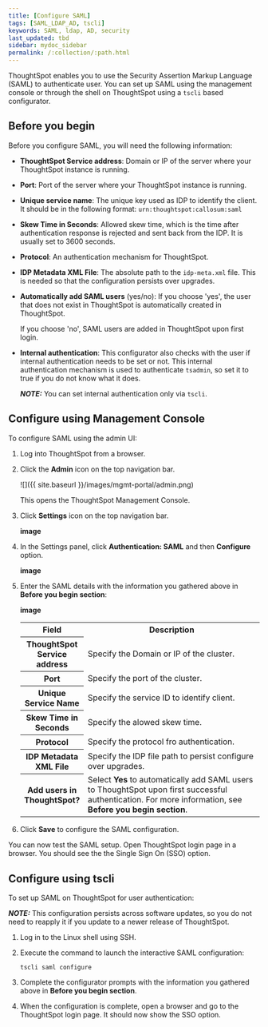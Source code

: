 ```yaml
---
title: [Configure SAML]
tags: [SAML_LDAP_AD, tscli]
keywords: SAML, ldap, AD, security
last_updated: tbd
sidebar: mydoc_sidebar
permalink: /:collection/:path.html
---
```


ThoughtSpot enables you to use the Security Assertion Markup Language (SAML) to authenticate user. You can set up SAML using the management console or through the shell on ThoughtSpot using a `tscli` based configurator.

## Before you begin

Before you configure SAML, you will need the following information:

- **ThoughtSpot Service address**: Domain or IP of the server where your ThoughtSpot instance is running.
- **Port**: Port of the server where your ThoughtSpot instance is running.
- **Unique service name**: The unique key used as IDP to identify the client. It should be in the following format: `urn:thoughtspot:callosum:saml`
- **Skew Time in Seconds**: Allowed skew time, which is the time after authentication response is rejected and sent back from the IDP. It is usually set to 3600 seconds.
- **Protocol**: An authentication mechanism for ThoughtSpot.
- **IDP Metadata XML File**: The absolute path to the `idp-meta.xml` file. This is needed so that the configuration persists over upgrades.
- **Automatically add SAML users** (yes/no): If you choose 'yes', the user that does not exist in ThoughtSpot is automatically created in ThoughtSpot.

  If you choose 'no', SAML users are added in ThoughtSpot upon first login.
- **Internal authentication**: This configurator also checks with the user if internal authentication needs to be set or not. This internal authentication mechanism is used to authenticate `tsadmin`, so set it to true if you do not know what it does.

  **_NOTE:_** You can set internal authentication only via `tscli`.

## Configure using Management Console
To configure SAML using the admin UI:

1. Log into ThoughtSpot from a browser.
2. Click the **Admin** icon on the top navigation bar.

   ![]({{ site.baseurl }}/images/mgmt-portal/admin.png)

   This opens the ThoughtSpot Management Console.
3. Click **Settings** icon on the top navigation bar.

   **image**

4. In the Settings panel, click **Authentication: SAML** and then  **Configure** option.

   **image**  


5. Enter the SAML details with the information you gathered above in **Before you begin section**:

   **image**

   <table>
   <colgroup>
   <col width="20%" />
   <col width="80%" />
   </colgroup>
   <tr>
   <th>Field</th>
   <th>Description</th>
   </tr>
   <tr>
   <th>ThoughtSpot Service address</th>
   <td>Specify the Domain or IP of the cluster.</td>
   </tr>
   <tr>
   <th>Port</th>
   <td>Specify the port of the cluster.</td>
   </tr>
   <tr>
   <th>Unique Service Name</th>
   <td>Specify the service ID to identify client.</td>
   </tr>
   <tr>
   <th>Skew Time in Seconds</th>
   <td>Specify the alowed skew time.</td>
   </tr>
   <tr>
   <th>Protocol</th>
   <td>Specify the protocol fro authentication.</td>
   </tr>
   <tr>
   <th>IDP Metadata XML File</th>
   <td>Specify the IDP file path to persist configure over upgrades.</td>
   </tr>
   <tr>
   <th>Add users in ThoughtSpot?</th>
   <td>Select <b>Yes</b> to automatically add SAML users to ThoughtSpot upon first successful authentication. For more information, see <b>Before you begin section</b>.</td>
   </tr>
   </table>

6. Click **Save** to configure the SAML configuration.

You can now test the SAML setup. Open ThoughtSpot login page in a browser. You should see the the Single Sign On (SSO) option.


## Configure using tscli

To set up SAML on ThoughtSpot for user authentication:

**_NOTE:_** This configuration persists across software updates, so you do not need to reapply it if you update to a newer release of ThoughtSpot.

1. Log in to the Linux shell using SSH.
2. Execute the command to launch the interactive SAML configuration:

    ```
    tscli saml configure
    ```

3. Complete the configurator prompts with the information you gathered above in **Before you begin section**.
4. When the configuration is complete, open a browser and go to the ThoughtSpot login page.
   It should now show the SSO option.

